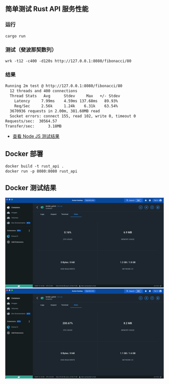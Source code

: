 ## 简单测试 Rust API 服务性能

### 运行

``` shell
cargo run
```

### 测试（斐波那契数列）
```
wrk -t12 -c400 -d120s http://127.0.0.1:8080/fibonacci/80
```

### 结果

```
Running 2m test @ http://127.0.0.1:8080/fibonacci/80
  12 threads and 400 connections
  Thread Stats   Avg      Stdev     Max   +/- Stdev
    Latency     7.99ms    4.59ms 137.68ms   89.93%
    Req/Sec     2.56k     1.24k    6.31k    63.54%
  3670936 requests in 2.00m, 381.60MB read
  Socket errors: connect 155, read 102, write 0, timeout 0
Requests/sec:  30564.57
Transfer/sec:      3.18MB
```

- [查看 Node JS 测试结果](https://github.com/yy1300326388/node_api)

## Docker 部署

```
docker build -t rust_api .
docker run -p 8080:8080 rust_api
```

## Docker 测试结果

![未测试](imgs/img2.png)
![测试中](imgs/img1.png)


